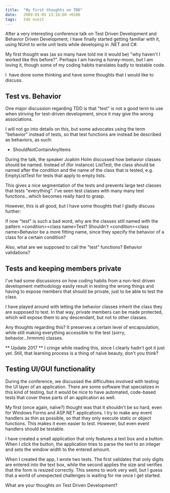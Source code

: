 ```yaml
---
title:  "My first thoughts on TDD"
date:   2009-05-05 13:16:00 +0100
tags: 	tdd nunit
---
```



After a very interesting conference talk on Test Driven Development and Behavior
Driven Development, I have finally started getting familiar with it, using NUnit
to write unit tests while developing in .NET and C#.

My first thought was (as so many have told me it would be) "why haven't I worked
like this before?". Perhaps I am having a honey-moon, but I am loving it, though
some of my coding habits translates badly to testable code.

I  have done some thinking and have some thoughts that I would like to discuss.


## Test vs. Behavior

One major discussion regarding TDD is that "test" is not a good term to use when
striving for test-driven development, since it may give the wrong associations.

I will not go into details on this, but some advocates using the term "behavior"
instead of tests, so that test functions are instead be described as behaviors,
as such:

* ShouldNotContainAnyItems

During the talk, the speaker Joakim Holm discussed how behavior classes should be
named. Instead of (for instance) ListTest, the class should be named after the
condition and the name of the class that is tested, e.g. EmptyListTest for tests
that apply to empty lists.

This gives a nice segmentation of the tests and prevents large test classes that
tests "everything". I've seen test classes with many many test functions...which
becomes really hard to grasp.

However, this is all good, but I have some thoughts that I gladly discuss further:

If now "test" is such a bad word, why are the classes still named with the pattern
&lt;condition&gt;&lt;class name&gt;Test? Shouldn't &lt;condition&gt;&lt;class name&gt;Behavior be a more
fitting name, since they specify the behavior of a class for a certain condition?

Also, what are we supposed to call the "test" functions? Behavior validations?


## Tests and keeping members private

I've had some discussions on how coding habits from a non-test driven development
methodology easily result in testing the wrong things and having to expose members
that should be private, just to be able to test the class.

I have played around with letting the behavior classes inherit the class they are
supposed to test. In that way, private members can be made protected, which will
expose them to any descendant, but not to other classes.

Any thoughts regarding this? It preserves a certain level of encapsulation, while
still making everything accessible to the test (sorry, behavior...hrmmm) classes.

** Update 2017 ** I cringe while reading this, since I clearly hadn't got it just
yet. Still, that learning process is a thing of naïve beauty, don't you think?


## Testing UI/GUI functionality

During the conference, we discussed the difficulties involved with testing the UI
layer of an application. There are some software that specializes in this kind of
testing, but it would be nice to have automated, code-based tests that cover these
parts of an application as well.

My first (once again, naïve?) thought was that it shouldn't be so hard, even for
Windows Forms and ASP.NET applications. I try to make any event handlers as thin
as possible, so that they only execute static or object functions. This makes it
even easier to test. However, but even event handlers should be testable.

I have created a small application that only features a text box and a button.
When I click the button, the application tries to parse the text to an integer
and sets the window width to the entered amount.

When I created the app, I wrote two tests. The first validates that only digits
are entered into the text box, while the second applies the size and verifies
that the form is resized correctly. This seems to work very well, but I guess
that a world of unexpected challenges is waiting for me once I get started.

What are your thoughts on Test Driven Development?



